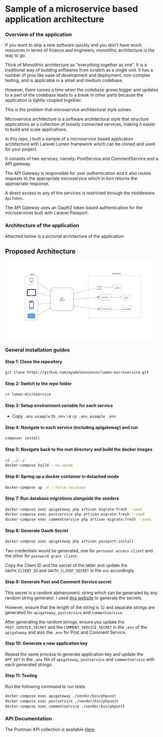 # Sample of a microservice based application architecture

### Overview of the application
If you want to ship a new software quickly and you don't have much resources in terms of finance and engineers, monolithic architecture is the way to go.

Think of Monolithic architecture as "everything together as one". It is a traditional way of building softwares from scratch as a single unit. It has a number of pros like ease of development and deployment, non-complex testing,  and is applicable in a small and medium codebase.

However, there comes a time when the codebase grows bigger and updates to a part of the codebase leads to a break in other parts because the application is tightly coupled together.

This is the problem that microservice architectural style solves.

Microservice architecture is a software architectural style that structure applications as a collection of loosely connected services, making it easier to build and scale applications.

In this repo, I built a sample of a microservice based application architecture with Laravel Lumen framework which can be cloned and used for your project.

It consists of two services, namely: PostService and CommentService and a API gateway.

The API Gateway is responsible for user authentication and it also routes requests to the appropriate microservice which in turn returns the appropriate response.

A direct access to any of the services is restricted through the middleware `ApiToken`.

The API Gateway uses an Oauth2 token based authentication for the microservices built with Laravel Passport.

### Architecture of the application

Attached below is a pictorial architecture of the application:

## Proposed Architecture

![architecture](microservice-architecture.png)

### General installation guides

#### Step 1: Clone the repository

```bash
git clone https://github.com/ayodeleoniosun/lumen-microservice.git
```

#### Step 2: Switch to the repo folder

```bash
cd lumen-microservice
```

#### Step 3: Setup environment variable for each service

- Copy `.env.example` to `.env` i.e `cp .env.example .env`

#### Step 4: Navigate to each service (including apigateway) and run 

```bash
composer install
```

#### Step 5: Navigate back to the root directory and build the docker images

```bash
cd ../../
docker-compose build --no-cache
```
#### Step 6: Spring up a docker container in detached mode

```bash
docker-compose up -d --force-recreate
```

#### Step 7: Run database migrations alongside the seeders

```bash
docker-compose exec apigateway php artisan migrate:fresh --seed
docker-compose exec postservice php artisan migrate:fresh --seed
docker-compose exec commentservice php artisan migrate:fresh --seed
```

#### Step 8: Generate Oauth Secret

```bash
docker-compose exec apigateway php artisan passport:install
```  

Two credentials would be generated, one for `personal access client` and the other for `password grant client`.

Copy the Client ID and the secret of the latter and update the `OAUTH_CLIENT_ID` and `OAUTH_CLIENT_SECRET` in the `env` accordingly.

#### Step 9: Generate Post and Comment Service secret
This secret is a random alphanumeric string which can be generated by any random string generator. I used [this website](http://www.unit-conversion.info/texttools/random-string-generator/)
to generate the secrets.

However, ensure that the length of the string is `32` and separate strings are generated for `apigateway`, `postservice` and `commentservice`

After generating the random strings, ensure you update the `POST_SERVICE_SECRET` and the `COMMENT_SERVICE_SECRET` in the `.env` of the `apigateway`  and also the `.env` for Post and Comment Service.

#### Step 10: Generate a new application key
Repeat the same process to generate application key and update the `APP_KEY` in the `.env` file of `apigateway`, `postservice` and `commentservice` with each generated strings.

#### Step 11: Testing
Run the following command to run tests:

```bash
docker-compose exec apigateway ./vendor/bin/phpunit
docker-compose exec postservice ./vendor/bin/phpunit
docker-compose exec commentservice ./vendor/bin/phpunit
```

### API Documentation

The Postman API collection is available [Here](postman_collection.json). <br/>